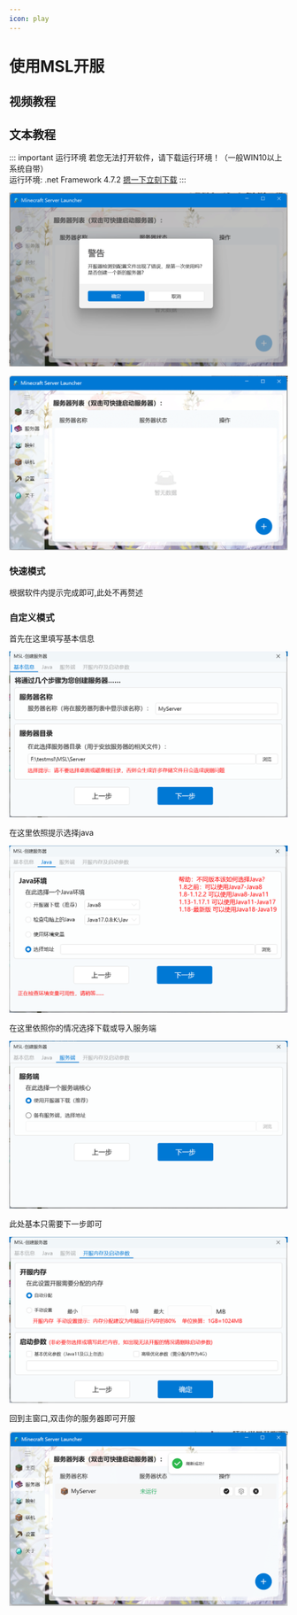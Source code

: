 ```yaml
---
icon: play
---
```

# 使用MSL开服

## 视频教程

<BiliBili bvid="BV1au4y1d7Td" />

## 文本教程

::: important 运行环境
若您无法打开软件，请下载运行环境！（一般WIN10以上系统自带）  
运行环境: .net Framework 4.7.2 [摁一下立刻下载](https://dotnet.microsoft.com/en-us/download/dotnet-framework/thank-you/net472-developer-pack-offline-installer)
:::

![img](./assets/first_use.png)

![img](./assets/manually.png)

### 快速模式

根据软件内提示完成即可,此处不再赘述

### 自定义模式

首先在这里填写基本信息

![img](./assets/create_1.png)

在这里依照提示选择java

![img](./assets/create_2.png)

在这里依照你的情况选择下载或导入服务端

![img](./assets/create_3.png)

此处基本只需要下一步即可

![img](./assets/create_4.png)

回到主窗口,双击你的服务器即可开服

![img](./assets/create_final.png)